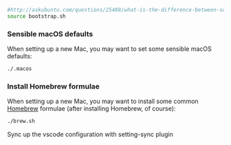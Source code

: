 ```bash
#http://askubuntu.com/questions/25488/what-is-the-difference-between-source-and-in-bash
source bootstrap.sh
```

### Sensible macOS defaults
When setting up a new Mac, you may want to set some sensible macOS defaults:

```bash
./.macos
```

### Install Homebrew formulae

When setting up a new Mac, you may want to install some common [Homebrew](http://brew.sh/) formulae (after installing Homebrew, of course):

```bash
./brew.sh
```

Sync up the vscode configuration with setting-sync plugin
